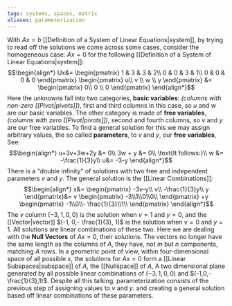 ```yaml
---
tags: systems, spaces, matrix
aliases: parameterization
---
```

With $Ax=b$ [[Definition of a System of Linear Equations|system]], by trying to read off the solutions we come across some cases, consider the homogeneous case: $Ax=0$ for the following [[Definition of a System of Linear Equations|system]]:
$$\begin{align*}
Ux&=
\begin{pmatrix}
1 & 3 & 3 & 2\\
0 & 0 & 3 & 1\\
0 & 0 & 0 & 0
\end{pmatrix}
\begin{pmatrix}
u\\ v \\ w \\ y
\end{pmatrix}
&= 
\begin{pmatrix}
0\\ 0 \\ 0 \end{pmatrix}
\end{align*}$$
Here the unknowns fall into two categories, **basic variables**: *(columns with non-zero [[Pivot|pivots]])*, first and third columns in this case, so $u$ and $w$ are our basic variables.
The other category is made of **free variables**, *(columns with zero [[Pivot|pivots]])*, second and fourth columns, so $v$ and $y$ are our free variables.
To find a general solution for this we may assign arbitrary values, the so called **parameters**, to $v$ and $y$, our **free variables**, See:
$$\begin{align*}
u+3v+3w+2y &= 0\\
3w + y &= 0\\
\text{It follows:}\\
w &= -\frac{1}{3}y\\
u&= -3-y
\end{align*}$$
There is a "double infinity" of solutions with two free and independent parameters $v$ and $y$. The general solution is the [[Linear Combinations]]:
$$\begin{align*}
x&= \begin{pmatrix}
-3v-y\\
v\\
-\frac{1}{3}y\\
y
\end{pmatrix}&=
v 
\begin{pmatrix}
-3\\1\\0\\0\\
\end{pmatrix}
+y
\begin{pmatrix}
-1\\0\\- \frac{1}{3}\\1\\
\end{pmatrix}
\end{align*}$$
The $v$ column $(-3, 1, 0, 0)$  is the solution when $v=1$ and $y=0$, and the [[Vector|vector]] $(-1, 0,- \frac{1}{3}, 1)$ is the solution when $v=0$ and $y=1$. All solutions are linear combinations of these two.
Here we are dealing with the **Null Vectors** of $Ax=0$, their solutions. The vectors no longer have the same length as the columns of $A$, they have, not $m$ but $n$ components, matching $A$ rows.
In a geometric point of view, within four-dimensional space of all possible $x$, the solutions for $Ax=0$ form a [[Linear Subspaces|subspace]] of $A$, the [[Nullspace]] of $A$, A two dimensional plane generated by all possible linear combinations of $(-3,1,0,0)$ and $(-1,0,- \frac{1}{3},1)$. Despite all this talking, parameterization consists of the previous step of assigning values to $v$ and $y$. and creating a general solution based off linear combinations of these parameters.